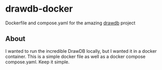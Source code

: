 # drawdb-docker
Dockerfile and compose.yaml for the amazing [drawdb](https://github.com/drawdb-io/drawdb) project

## About
I wanted to run the incredible DrawDB locally, but I wanted it in a docker container. This is a simple docker file as well as a docker compose compose.yaml. Keep it simple.
